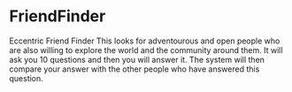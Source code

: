 # FriendFinder
Eccentric Friend Finder
This looks for adventourous and open people who are also willing to explore the world and the community around them.
It will ask you 10 questions and then you will answer it. The system will then compare your answer with the other people who have answered this question. 
